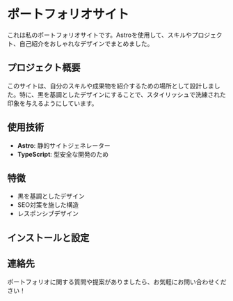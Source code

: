 # ポートフォリオサイト

これは私のポートフォリオサイトです。Astroを使用して、スキルやプロジェクト、自己紹介をおしゃれなデザインでまとめました。

## プロジェクト概要

このサイトは、自分のスキルや成果物を紹介するための場所として設計しました。特に、黒を基調としたデザインにすることで、スタイリッシュで洗練された印象を与えるようにしています。

## 使用技術

- **Astro**: 静的サイトジェネレーター
- **TypeScript**: 型安全な開発のため

## 特徴

- 黒を基調としたデザイン
- SEO対策を施した構造
- レスポンシブデザイン
## インストールと設定

## 連絡先

ポートフォリオに関する質問や提案がありましたら、お気軽にお問い合わせください！
